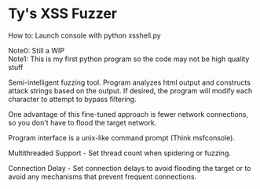 # Ty's XSS Fuzzer

How to:
Launch console with python xsshell.py

Note0: Still a WIP <br>
Note1: This is my first python program so the code may not be high quality stuff <br>

Semi-intelligent fuzzing tool. Program analyzes html output and constructs attack strings based on the output. If desired, the program will modify each character to attempt to bypass filtering. <br>

One advantage of this fine-tuned approach is fewer network connections, so you don't have to flood the target network. <br>

Program interface is a unix-like command prompt (Think msfconsole). <br>

Multithreaded Support - Set thread count when spidering or fuzzing. <br>

Connection Delay - Set connection delays to avoid flooding the target or to avoid any mechanisms that prevent frequent connections.<br>

